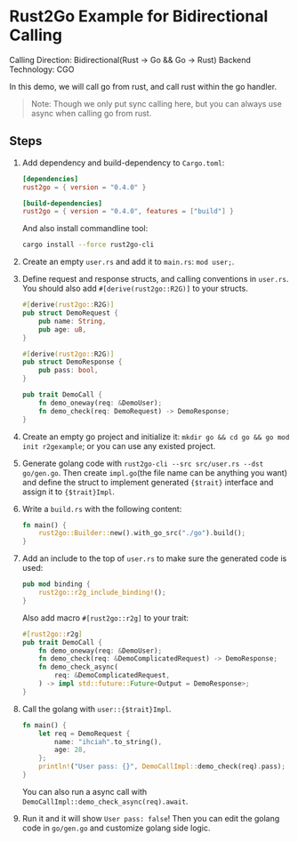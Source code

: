# Rust2Go Example for Bidirectional Calling

Calling Direction: Bidirectional(Rust -> Go && Go -> Rust)
Backend Technology: CGO

In this demo, we will call go from rust, and call rust within the go handler.

> Note: Though we only put sync calling here, but you can always use async when calling go from rust.

## Steps

1. Add dependency and build-dependency to `Cargo.toml`:

    ```toml
    [dependencies]
    rust2go = { version = "0.4.0" }

    [build-dependencies]
    rust2go = { version = "0.4.0", features = ["build"] }
    ```

    And also install commandline tool:

    ```sh
    cargo install --force rust2go-cli
    ```

2. Create an empty `user.rs` and add it to `main.rs`: `mod user;`.

3. Define request and response structs, and calling conventions in `user.rs`. You should also add `#[derive(rust2go::R2G)]` to your structs.

    ```rust
    #[derive(rust2go::R2G)]
    pub struct DemoRequest {
        pub name: String,
        pub age: u8,
    }

    #[derive(rust2go::R2G)]
    pub struct DemoResponse {
        pub pass: bool,
    }

    pub trait DemoCall {
        fn demo_oneway(req: &DemoUser);
        fn demo_check(req: DemoRequest) -> DemoResponse;
    }
    ```

4. Create an empty go project and initialize it: `mkdir go && cd go && go mod init r2gexample`; or you can use any existed project.

5. Generate golang code with `rust2go-cli --src src/user.rs --dst go/gen.go`. Then create `impl.go`(the file name can be anything you want) and define the struct to implement generated `{$trait}` interface and assign it to `{$trait}Impl`.

6. Write a `build.rs` with the following content:

    ```rust
    fn main() {
        rust2go::Builder::new().with_go_src("./go").build();
    }
    ```

7. Add an include to the top of `user.rs` to make sure the generated code is used:

    ```rust
    pub mod binding {
        rust2go::r2g_include_binding!();
    }
    ```

    Also add macro `#[rust2go::r2g]` to your trait:

    ```rust
    #[rust2go::r2g]
    pub trait DemoCall {
        fn demo_oneway(req: &DemoUser);
        fn demo_check(req: &DemoComplicatedRequest) -> DemoResponse;
        fn demo_check_async(
            req: &DemoComplicatedRequest,
        ) -> impl std::future::Future<Output = DemoResponse>;
    }
    ```

8. Call the golang with `user::{$trait}Impl`.

    ```rust
    fn main() {
        let req = DemoRequest {
            name: "ihciah".to_string(),
            age: 28,
        };
        println!("User pass: {}", DemoCallImpl::demo_check(req).pass);
    }
    ```

    You can also run a async call with `DemoCallImpl::demo_check_async(req).await`.

9. Run it and it will show `User pass: false`! Then you can edit the golang code in `go/gen.go` and customize golang side logic.
